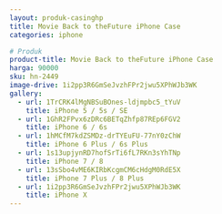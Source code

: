 ```yaml
---
layout: produk-casinghp
title: Movie Back to theFuture iPhone Case
categories: iphone

# Produk
product-title: Movie Back to theFuture iPhone Case
harga: 90000
sku: hn-2449
image-drive: 1i2pp3R6GmSeJvzhFPr2jwu5XPhWJb3WK
gallery:
  - url: 1TrCRK4lMgNBSuBOnes-ldjmpbc5_tYuV
    title: iPhone 5 / 5s / SE
  - url: 1GhR2FPvx6zDRc6BETqZhfp87REp6FGV2
    title: iPhone 6 / 6s
  - url: 1hMCfM7kdZSMDz-drTYEuFU-77nY0zChW
    title: iPhone 6 Plus / 6s Plus
  - url: 1s13upjynRD7hofSrTi6fL7RKn3sYhTNp
    title: iPhone 7 / 8
  - url: 13sSbo4vME6KIRbKcgmCM6cHdgM0RdE5X
    title: iPhone 7 Plus / 8 Plus
  - url: 1i2pp3R6GmSeJvzhFPr2jwu5XPhWJb3WK
    title: iPhone X
---
```

